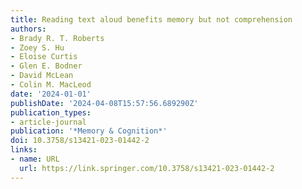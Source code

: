 ```yaml
---
title: Reading text aloud benefits memory but not comprehension
authors:
- Brady R. T. Roberts
- Zoey S. Hu
- Eloise Curtis
- Glen E. Bodner
- David McLean
- Colin M. MacLeod
date: '2024-01-01'
publishDate: '2024-04-08T15:57:56.689290Z'
publication_types:
- article-journal
publication: '*Memory & Cognition*'
doi: 10.3758/s13421-023-01442-2
links:
- name: URL
  url: https://link.springer.com/10.3758/s13421-023-01442-2
---
```

